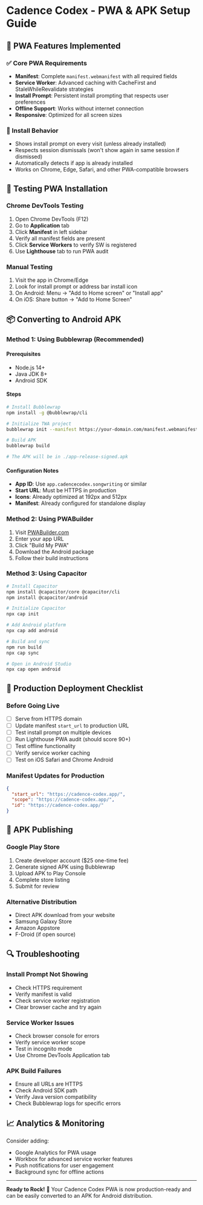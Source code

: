 
# Cadence Codex - PWA & APK Setup Guide

## 🌟 PWA Features Implemented

### ✅ Core PWA Requirements
- **Manifest**: Complete `manifest.webmanifest` with all required fields
- **Service Worker**: Advanced caching with CacheFirst and StaleWhileRevalidate strategies
- **Install Prompt**: Persistent install prompting that respects user preferences
- **Offline Support**: Works without internet connection
- **Responsive**: Optimized for all screen sizes

### 📱 Install Behavior
- Shows install prompt on every visit (unless already installed)
- Respects session dismissals (won't show again in same session if dismissed)
- Automatically detects if app is already installed
- Works on Chrome, Edge, Safari, and other PWA-compatible browsers

## 🔧 Testing PWA Installation

### Chrome DevTools Testing
1. Open Chrome DevTools (F12)
2. Go to **Application** tab
3. Click **Manifest** in left sidebar
4. Verify all manifest fields are present
5. Click **Service Workers** to verify SW is registered
6. Use **Lighthouse** tab to run PWA audit

### Manual Testing
1. Visit the app in Chrome/Edge
2. Look for install prompt or address bar install icon
3. On Android: Menu → "Add to Home screen" or "Install app"
4. On iOS: Share button → "Add to Home Screen"

## 📦 Converting to Android APK

### Method 1: Using Bubblewrap (Recommended)

#### Prerequisites
- Node.js 14+
- Java JDK 8+
- Android SDK

#### Steps
```bash
# Install Bubblewrap
npm install -g @bubblewrap/cli

# Initialize TWA project
bubblewrap init --manifest https://your-domain.com/manifest.webmanifest

# Build APK
bubblewrap build

# The APK will be in ./app-release-signed.apk
```

#### Configuration Notes
- **App ID**: Use `app.cadencecodex.songwriting` or similar
- **Start URL**: Must be HTTPS in production
- **Icons**: Already optimized at 192px and 512px
- **Manifest**: Already configured for standalone display

### Method 2: Using PWABuilder

1. Visit [PWABuilder.com](https://www.pwabuilder.com/)
2. Enter your app URL
3. Click "Build My PWA"
4. Download the Android package
5. Follow their build instructions

### Method 3: Using Capacitor

```bash
# Install Capacitor
npm install @capacitor/core @capacitor/cli
npm install @capacitor/android

# Initialize Capacitor
npx cap init

# Add Android platform
npx cap add android

# Build and sync
npm run build
npx cap sync

# Open in Android Studio
npx cap open android
```

## 🚀 Production Deployment Checklist

### Before Going Live
- [ ] Serve from HTTPS domain
- [ ] Update manifest `start_url` to production URL
- [ ] Test install prompt on multiple devices
- [ ] Run Lighthouse PWA audit (should score 90+)
- [ ] Test offline functionality
- [ ] Verify service worker caching
- [ ] Test on iOS Safari and Chrome Android

### Manifest Updates for Production
```json
{
  "start_url": "https://cadence-codex.app/",
  "scope": "https://cadence-codex.app/",
  "id": "https://cadence-codex.app/"
}
```

## 🎯 APK Publishing

### Google Play Store
1. Create developer account ($25 one-time fee)
2. Generate signed APK using Bubblewrap
3. Upload APK to Play Console
4. Complete store listing
5. Submit for review

### Alternative Distribution
- Direct APK download from your website
- Samsung Galaxy Store
- Amazon Appstore
- F-Droid (if open source)

## 🔍 Troubleshooting

### Install Prompt Not Showing
- Check HTTPS requirement
- Verify manifest is valid
- Check service worker registration
- Clear browser cache and try again

### Service Worker Issues
- Check browser console for errors
- Verify service worker scope
- Test in incognito mode
- Use Chrome DevTools Application tab

### APK Build Failures
- Ensure all URLs are HTTPS
- Check Android SDK path
- Verify Java version compatibility
- Check Bubblewrap logs for specific errors

## 📈 Analytics & Monitoring

Consider adding:
- Google Analytics for PWA usage
- Workbox for advanced service worker features
- Push notifications for user engagement
- Background sync for offline actions

---

**Ready to Rock!** 🎸 Your Cadence Codex PWA is now production-ready and can be easily converted to an APK for Android distribution.
